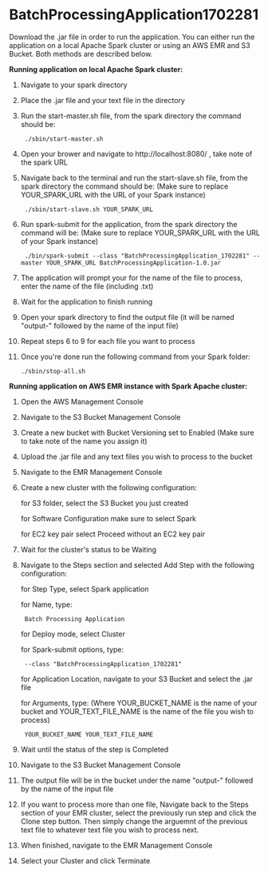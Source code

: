 # BatchProcessingApplication1702281

Download the .jar file in order to run the application. You can either run the application on a local Apache Spark cluster or using an AWS EMR and S3 Bucket. Both methods are described below.

**Running application on local Apache Spark cluster:**

1. Navigate to your spark directory
2. Place the .jar file and your text file in the directory
3. Run the start-master.sh file, from the spark directory the command should be: 

      	./sbin/start-master.sh
      
4. Open your brower and navigate to http://localhost:8080/ , take note of the spark URL
5. Navigate back to the terminal and run the start-slave.sh file, from the spark directory the command should be: (Make sure to replace YOUR_SPARK_URL with the URL of your Spark instance)

      	./sbin/start-slave.sh YOUR_SPARK_URL 

6. Run spark-submit for the application, from the spark directory the command will be: (Make sure to replace YOUR_SPARK_URL with the URL of your Spark instance)

      	./bin/spark-submit --class "BatchProcessingApplication_1702281" --master YOUR_SPARK_URL BatchProcessingApplication-1.0.jar
  
7. The application will prompt your for the name of the file to process, enter the name of the file (including .txt)
8. Wait for the application to finish running
9. Open your spark directory to find the output file (it will be named "output-" followed by the name of the input file)
10. Repeat steps 6 to 9 for each file you want to process
11. Once you're done run the following command from your Spark folder:

      	./sbin/stop-all.sh

**Running application on AWS EMR instance with Spark Apache cluster:**

1. Open the AWS Management Console
2. Navigate to the S3 Bucket Management Console
3. Create a new bucket with Bucket Versioning set to Enabled (Make sure to take note of the name you assign it)
4. Upload the .jar file and any text files you wish to process to the bucket
5. Navigate to the EMR Management Console
6. Create a new cluster with the following configuration:

	for S3 folder, select the S3 Bucket you just created
	
	for Software Configuration make sure to select Spark
	
	for EC2 key pair select Proceed without an EC2 key pair
	
7. Wait for the cluster's status to be Waiting
8. Navigate to the Steps section and selected Add Step with the following configuration:
	
	for Step Type, select Spark application
	
	for Name, type: 
	
		Batch Processing Application
		
	for Deploy mode, select Cluster
	
	for Spark-submit options, type:
	
		--class "BatchProcessingApplication_1702281"
		
	for Application Location, navigate to your S3 Bucket and select the .jar file
	
	for Arguments, type: (Where YOUR_BUCKET_NAME is the name of your bucket and YOUR_TEXT_FILE_NAME is the name of the file you wish to process)
	
		YOUR_BUCKET_NAME YOUR_TEXT_FILE_NAME
		
9. Wait until the status of the step is Completed
10. Navigate to the S3 Bucket Management Console
11. The output file will be in the bucket under the name "output-" followed by the name of the input file
12. If you want to process more than one file, Navigate back to the Steps section of your EMR cluster, select the previously run step and click the Clone step button. Then simply change the arguemnt of the previous text file to whatever text file you wish to process next. 
13. When finished, navigate to the EMR Management Console
14. Select your Cluster and click Terminate
